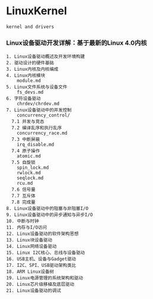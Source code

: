 # LinuxKernel
    kernel and drivers


### Linux设备驱动开发详解：基于最新的Linux 4.0内核
    1. Linux设备驱动概述及开发环境构建
    2. 驱动设计的硬件基础
    3. Linux内核及内核编成
    4. Linux内核模块
        module.md
    5. Linux文件系统与设备文件
        fs_devs.md
    6. 字符设备驱动
        chrdev/chrdev.md
    7. Linux设备驱动中的并发控制
        concurrency_control/
      7.1 并发与竞态
      7.2 编译乱序和执行乱序
        concurrency_race.md
      7.3 中断屏蔽
        irq_disable.md
      7.4 原子操作
        atomic.md
      7.5 自旋锁
        spin_lock.md
        rwlock.md
        seqlock.md
        rcu.md
      7.6 信号量
      7.7 互斥体
      7.8 完成量
    8. Linux设备驱动中的阻塞与非阻塞I/O
    9. Linux设备驱动中的异步通知与异步I/O
    10. 中断与时钟
    11. 内存与I/O访问
    12. Linux设备驱动的软件架构思想
    13. Linux块设备驱动
    14. Linux网络设备驱动
    15. Linux I2C核心、总线与设备驱动
    16. USB主机、设备与Gadget驱动
    17. I2C、SPI、USB驱动架构类比
    18. ARM Linux设备树
    19. Linux电源管理的系统架构和驱动
    20. Linux芯片级移植及底层驱动
    21. Linux设备驱动的调试
